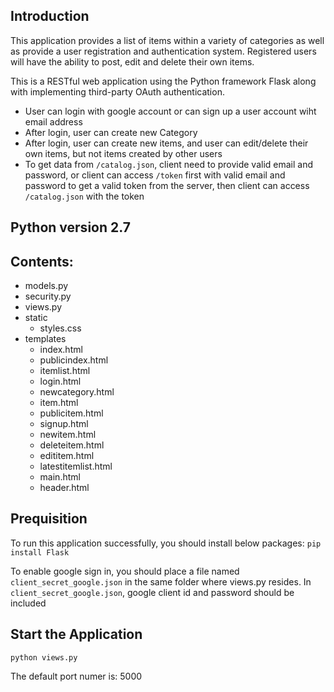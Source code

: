 ## Introduction

This application provides a list of items within a variety of categories as well as provide a user registration and authentication system. Registered users will have the ability to post, edit and delete their own items.

This is a RESTful web application using the Python framework Flask along with implementing third-party OAuth authentication.

- User can login with google account or can sign up a user account wiht email address
- After login, user can create new Category
- After login, user can create new items, and user can edit/delete their own items, but not items created by other users 
- To get data from `/catalog.json`, client need to provide valid email and password, or client can access `/token` first with valid email and password to get a valid token from the server, then client can access `/catalog.json` with the token 

## Python version 2.7

## Contents:
- models.py
- security.py
- views.py
- static
	* styles.css
- templates
	* index.html
	* publicindex.html
	* itemlist.html
	* login.html
	* newcategory.html
	* item.html
	* publicitem.html
	* signup.html
	* newitem.html
	* deleteitem.html
	* edititem.html
	* latestitemlist.html
	* main.html
	* header.html
	

## Prequisition
To run this application successfully, you should install below packages:
`pip install Flask`

To enable google sign in, you should place a file named `client_secret_google.json` in the same folder where views.py resides.
In `client_secret_google.json`, google client id and password should be included



## Start the Application
`python views.py`

The default port numer is: 5000


